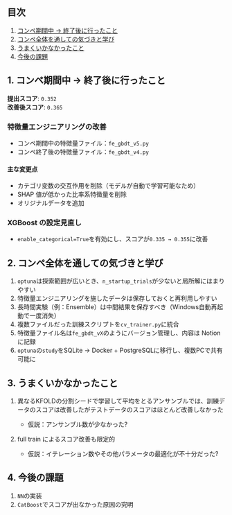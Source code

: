 ## 目次
1. [コンペ期間中 → 終了後に行ったこと](#1-コンペ期間中--終了後に行ったこと)
2. [コンペ全体を通しての気づきと学び](#2-コンペ全体を通しての気づきと学び)
3. [うまくいかなかったこと](#3-うまくいかなかったこと)
4. [今後の課題](#4-今後の課題)

## 1. コンペ期間中 → 終了後に行ったこと

**提出スコア**: `0.352`  
**改善後スコア**: `0.365`

### 特徴量エンジニアリングの改善
- コンペ期間中の特徴量ファイル：`fe_gbdt_v5.py`  
- コンペ終了後の特徴量ファイル：`fe_gbdt_v4.py`

#### 主な変更点

- カテゴリ変数の交互作用を削除（モデルが自動で学習可能なため）
- SHAP 値が低かった比率系特徴量を削除
- オリジナルデータを追加

### XGBoost の設定見直し
- `enable_categorical=True`を有効にし、スコアが`0.335 → 0.355`に改善

## 2. コンペ全体を通しての気づきと学び

1. `optuna`は探索範囲が広いとき、`n_startup_trials`が少ないと局所解にはまりやすい
2. 特徴量エンジニアリングを施したデータは保存しておくと再利用しやすい
3. 長時間実験（例：Ensemble）は中間結果を保存すべき（Windows自動再起動で一度消失）
4. 複数ファイルだった訓練スクリプトを`cv_trainer.py`に統合
5. 特徴量ファイル名は`fe_gbdt_vX`のようにバージョン管理し、内容は Notion に記録
6. `optuna`の`study`をSQLite → Docker + PostgreSQLに移行し、複数PCで共有可能に

## 3. うまくいかなかったこと
1. 異なるKFOLDの分割シードで学習して平均をとるアンサンブルでは、訓練データのスコアは改善したがテストデータのスコアはほとんど改善しなかった
    - 仮説：アンサンブル数が少なかった?

2. full train によるスコア改善も限定的
    - 仮説：イテレーション数やその他パラメータの最適化が不十分だった?

## 4. 今後の課題
1. `NN`の実装
2. `CatBoost`でスコアが出なかった原因の究明